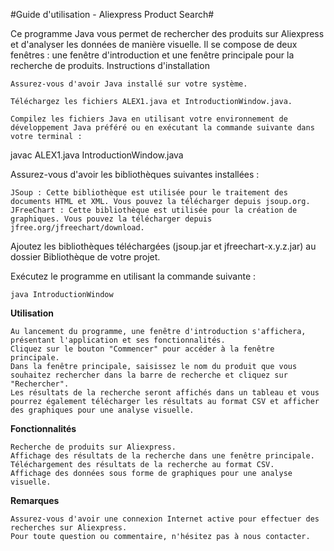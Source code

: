#Guide d'utilisation - Aliexpress Product Search#

Ce programme Java vous permet de rechercher des produits sur Aliexpress et d'analyser les données de manière visuelle. Il se compose de deux fenêtres : une fenêtre d'introduction et une fenêtre principale pour la recherche de produits.
Instructions d'installation

    Assurez-vous d'avoir Java installé sur votre système.

    Téléchargez les fichiers ALEX1.java et IntroductionWindow.java.

    Compilez les fichiers Java en utilisant votre environnement de développement Java préféré ou en exécutant la commande suivante dans votre terminal :

javac ALEX1.java IntroductionWindow.java

Assurez-vous d'avoir les bibliothèques suivantes installées :

    JSoup : Cette bibliothèque est utilisée pour le traitement des documents HTML et XML. Vous pouvez la télécharger depuis jsoup.org.
    JFreeChart : Cette bibliothèque est utilisée pour la création de graphiques. Vous pouvez la télécharger depuis jfree.org/jfreechart/download.

Ajoutez les bibliothèques téléchargées (jsoup.jar et jfreechart-x.y.z.jar) au dossier Bibliothèque de votre projet.

Exécutez le programme en utilisant la commande suivante :

    java IntroductionWindow

**Utilisation**

    Au lancement du programme, une fenêtre d'introduction s'affichera, présentant l'application et ses fonctionnalités.
    Cliquez sur le bouton "Commencer" pour accéder à la fenêtre principale.
    Dans la fenêtre principale, saisissez le nom du produit que vous souhaitez rechercher dans la barre de recherche et cliquez sur "Rechercher".
    Les résultats de la recherche seront affichés dans un tableau et vous pourrez également télécharger les résultats au format CSV et afficher des graphiques pour une analyse visuelle.

**Fonctionnalités**

    Recherche de produits sur Aliexpress.
    Affichage des résultats de la recherche dans une fenêtre principale.
    Téléchargement des résultats de la recherche au format CSV.
    Affichage des données sous forme de graphiques pour une analyse visuelle.

**Remarques**

    Assurez-vous d'avoir une connexion Internet active pour effectuer des recherches sur Aliexpress.
    Pour toute question ou commentaire, n'hésitez pas à nous contacter.
